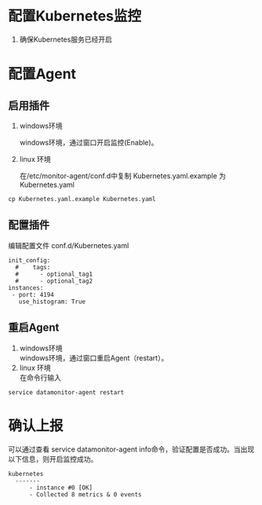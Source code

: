 
# 配置Kubernetes监控

1. 确保Kubernetes服务已经开启

# 配置Agent

## 启用插件
1. windows环境

    windows环境，通过窗口开启监控(Enable)。

2. linux 环境

    在/etc/monitor-agent/conf.d中复制 Kubernetes.yaml.example 为Kubernetes.yaml
```
cp Kubernetes.yaml.example Kubernetes.yaml
```

## 配置插件
编辑配置文件 conf.d/Kubernetes.yaml
```	
init_config:
  #    tags:
  #      - optional_tag1
  #      - optional_tag2	
instances:	
 - port: 4194
   use_histogram: True
```
## 重启Agent

 1. windows环境  
windows环境，通过窗口重启Agent（restart）。
 2. linux 环境  
 在命令行输入
```
service datamonitor-agent restart
```

# 确认上报
可以通过查看 service datamonitor-agent info命令，验证配置是否成功。当出现以下信息，则开启监控成功。
```
kubernetes
  -------
      - instance #0 [OK]
      - Collected 8 metrics & 0 events
	
```
